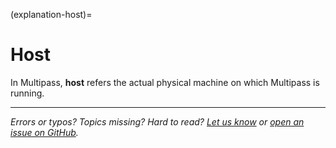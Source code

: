 (explanation-host)=
# Host

In Multipass, **host** refers the actual physical machine on which Multipass is running.

---

*Errors or typos? Topics missing? Hard to read? <a href="https://docs.google.com/forms/d/e/1FAIpQLSd0XZDU9sbOCiljceh3rO_rkp6vazy2ZsIWgx4gsvl_Sec4Ig/viewform?usp=pp_url&entry.317501128=https://canonical.com/multipass/docs/host" target="_blank">Let us know</a> or <a href="https://github.com/canonical/multipass/issues/new/choose" target="_blank">open an issue on GitHub</a>.*

